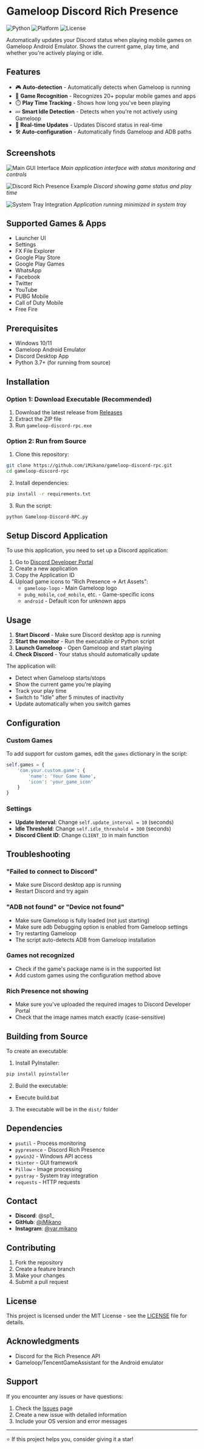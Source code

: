 # Gameloop Discord Rich Presence

![Python](https://img.shields.io/badge/python-3.7+-blue.svg)
![Platform](https://img.shields.io/badge/platform-windows-lightgrey.svg)
![License](https://img.shields.io/badge/license-MIT-green.svg)

Automatically updates your Discord status when playing mobile games on Gameloop Android Emulator. Shows the current game, play time, and whether you're actively playing or idle.

## Features

- 🎮 **Auto-detection** - Automatically detects when Gameloop is running
- 📱 **Game Recognition** - Recognizes 20+ popular mobile games and apps
- ⏱️ **Play Time Tracking** - Shows how long you've been playing
- 💤 **Smart Idle Detection** - Detects when you're not actively using Gameloop
- 🔄 **Real-time Updates** - Updates Discord status in real-time
- 🛠️ **Auto-configuration** - Automatically finds Gameloop and ADB paths

## Screenshots

![Main GUI Interface](https://i.ibb.co/7JxRmh9c/image.png)
*Main application interface with status monitoring and controls*

![Discord Rich Presence Example](https://i.ibb.co/gbgJwG4C/image.png)
*Discord showing game status and play time*

![System Tray Integration](https://i.ibb.co/nMKMSRRj/image.png)
*Application running minimized in system tray*

## Supported Games & Apps

- Launcher UI
- Settings
- FX File Explorer
- Google Play Store
- Google Play Games
- WhatsApp
- Facebook
- Twitter
- YouTube
- PUBG Mobile
- Call of Duty Mobile
- Free Fire

## Prerequisites

- Windows 10/11
- Gameloop Android Emulator
- Discord Desktop App
- Python 3.7+ (for running from source)

## Installation

### Option 1: Download Executable (Recommended)

1. Download the latest release from [Releases](https://github.com/iMikano/gameloop-discord-rpc/releases)
2. Extract the ZIP file
3. Run `gameloop-discord-rpc.exe`

### Option 2: Run from Source

1. Clone this repository:
```bash
git clone https://github.com/iMikano/gameloop-discord-rpc.git
cd gameloop-discord-rpc
```

2. Install dependencies:
```bash
pip install -r requirements.txt
```

3. Run the script:
```bash
python Gameloop-Discord-RPC.py
```

## Setup Discord Application

To use this application, you need to set up a Discord application:

1. Go to [Discord Developer Portal](https://discord.com/developers/applications)
2. Create a new application
3. Copy the Application ID
4. Upload game icons to "Rich Presence → Art Assets":
   - `gameloop-logo` - Main Gameloop logo
   - `pubg_mobile`, `cod_mobile`, etc. - Game-specific icons
   - `android` - Default icon for unknown apps

## Usage

1. **Start Discord** - Make sure Discord desktop app is running
2. **Start the monitor** - Run the executable or Python script
3. **Launch Gameloop** - Open Gameloop and start playing
4. **Check Discord** - Your status should automatically update

The application will:
- Detect when Gameloop starts/stops
- Show the current game you're playing
- Track your play time
- Switch to "Idle" after 5 minutes of inactivity
- Update automatically when you switch games

## Configuration

### Custom Games

To add support for custom games, edit the `games` dictionary in the script:

```python
self.games = {
    'com.your.custom.game': {
        'name': 'Your Game Name',
        'icon': 'your_game_icon'
    }
}
```

### Settings

- **Update Interval**: Change `self.update_interval = 10` (seconds)
- **Idle Threshold**: Change `self.idle_threshold = 300` (seconds)
- **Discord Client ID**: Change `CLIENT_ID` in main function

## Troubleshooting

### "Failed to connect to Discord"
- Make sure Discord desktop app is running
- Restart Discord and try again

### "ADB not found" or "Device not found"
- Make sure Gameloop is fully loaded (not just starting)
- Make sure adb Debugging option is enabled from Gameloop settings
- Try restarting Gameloop
- The script auto-detects ADB from Gameloop installation

### Games not recognized
- Check if the game's package name is in the supported list
- Add custom games using the configuration method above

### Rich Presence not showing
- Make sure you've uploaded the required images to Discord Developer Portal
- Check that the image names match exactly (case-sensitive)

## Building from Source

To create an executable:

1. Install PyInstaller:
```bash
pip install pyinstaller
```

2. Build the executable:
- Execute build.bat

3. The executable will be in the `dist/` folder

## Dependencies

- `psutil` - Process monitoring
- `pypresence` - Discord Rich Presence
- `pywin32` - Windows API access
- `tkinter` - GUI framework
- `Pillow` - Image processing
- `pystray` - System tray integration
- `requests` - HTTP requests

## Contact

- **Discord**: @sp1_
- **GitHub**: [@iMikano](https://github.com/iMikano)
- **Instagram**: [@var.mikano](https://instagram.com/var.mikano)

## Contributing

1. Fork the repository
2. Create a feature branch
3. Make your changes
4. Submit a pull request

## License

This project is licensed under the MIT License - see the [LICENSE](LICENSE) file for details.

## Acknowledgments

- Discord for the Rich Presence API
- Gameloop/TencentGameAssistant for the Android emulator

## Support

If you encounter any issues or have questions:

1. Check the [Issues](https://github.com/iMikano/gameloop-discord-rpc/issues) page
2. Create a new issue with detailed information
3. Include your OS version and error messages

---


⭐ If this project helps you, consider giving it a star!
